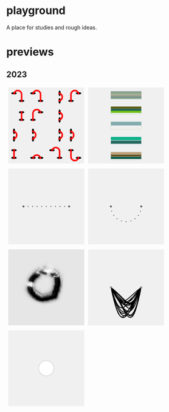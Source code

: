 # playground
A place for studies and rough ideas.  
# previews  
## 2023
<div style='display: flex; flex-wrap: wrap;'><a href='2301/'><img src='2301//outputs/01.png' height='200' width='200' style='margin: 
5px;'></a>  <a href='2302/'><img src='2302//outputs/01.png' height='200' width='200' style='margin: 
5px;'></a>  <a href='2303/'><img src='2303//outputs/01.png' height='200' width='200' style='margin: 
5px;'></a>  <a href='2304/'><img src='2304//outputs/01.png' height='200' width='200' style='margin: 
5px;'></a>  <a href='2305/'><img src='2305//outputs/01.png' height='200' width='200' style='margin: 
5px;'></a>  <a href='2306/'><img src='2306//outputs/01.png' height='200' width='200' style='margin: 
5px;'></a>  <a href='empty-example/'><img src='empty-example//outputs/01.png' height='200' width='200' style='margin: 
5px;'></a>  </div>
